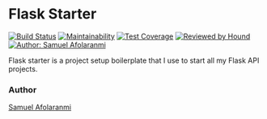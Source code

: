 # Flask Starter

[![Build Status](https://travis-ci.org/ascii-dev/flask-starter.svg?branch=develop)](https://travis-ci.org/ascii-dev/flask-starter)
[![Maintainability](https://api.codeclimate.com/v1/badges/eea00f14ad6ba49482a8/maintainability)](https://codeclimate.com/github/ascii-dev/flask-starter/maintainability)
[![Test Coverage](https://api.codeclimate.com/v1/badges/eea00f14ad6ba49482a8/test_coverage)](https://codeclimate.com/github/ascii-dev/flask-starter/test_coverage)
[![Reviewed by Hound](https://img.shields.io/badge/Reviewed_by-Hound-8E64B0.svg)](https://houndci.com)
[![Author: Samuel Afolaranmi](https://img.shields.io/badge/Author-Samuel%20Afolaranmi-orange.svg)](https://twitter.com/asciidev)

Flask starter is a project setup boilerplate that I use to start all my Flask API projects. 

 ### Author
 [Samuel Afolaranmi](https://twitter.com/asciidev)
 